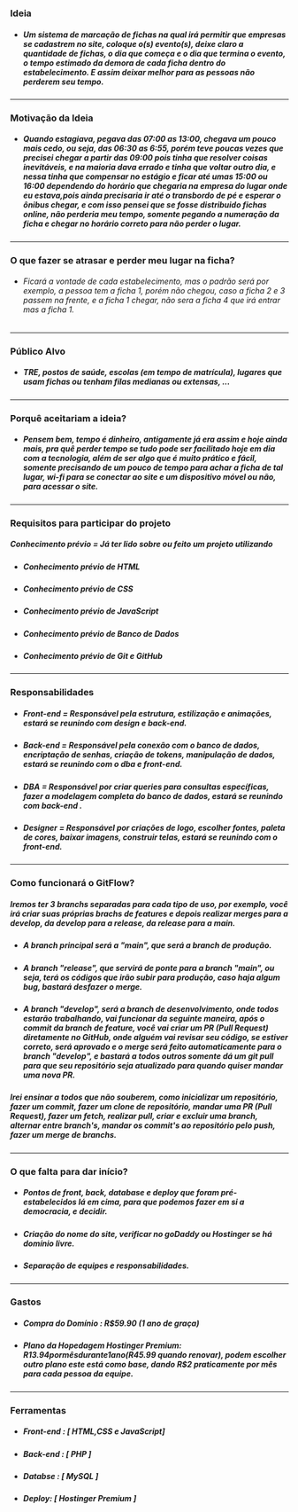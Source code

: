 ### Ideia
- ##### Um sistema de marcação de fichas na qual irá permitir que empresas se cadastrem no site, coloque o(s) evento(s), deixe claro a quantidade de fichas, o dia que começa e o dia que termina o evento, o tempo estimado da demora de cada ficha dentro do estabelecimento. E assim deixar melhor para as pessoas não perderem seu tempo.

-----------------------

### Motivação da Ideia
- ##### Quando estagiava, pegava das 07:00 as 13:00, chegava um pouco mais cedo, ou seja, das 06:30 as 6:55, porém teve poucas vezes que precisei chegar a partir das 09:00 pois tinha que resolver coisas inevitáveis, e na maioria dava errado e tinha que voltar outro dia, e nessa tinha que compensar no estágio e ficar até umas 15:00 ou 16:00 dependendo do horário que chegaria na empresa do lugar onde eu estava,pois ainda precisaria ir até o transbordo de pé e esperar o ônibus chegar, e com isso pensei que se fosse distribuido fichas online, não perderia meu tempo, somente pegando a numeração da ficha e chegar no horário correto para não perder o lugar.

-----------------------

### O que fazer se atrasar e perder meu lugar na ficha?
- ###### Ficará a vontade de cada estabelecimento, mas o padrão será por exemplo, a pessoa tem a ficha 1, porém não chegou, caso a ficha 2 e 3 passem na frente, e a ficha 1 chegar, não sera a ficha 4 que irá entrar mas a ficha 1.

-----------------------

### Público Alvo
- ##### TRE, postos de saúde, escolas (em tempo de matrícula), lugares que usam fichas ou tenham filas medianas ou extensas, ...

-----------------------

### Porquê aceitariam a ideia?
- ##### Pensem bem, tempo é dinheiro, antigamente já era assim e hoje ainda mais, pra quê perder tempo se tudo pode ser facilitado hoje em dia com a tecnologia, além de ser algo que é muito prático e fácil, somente precisando de um pouco de tempo para achar a ficha de tal lugar, wi-fi para se conectar ao site e um dispositivo móvel ou não, para acessar o site.

-----------------------


### Requisitos para participar do projeto
##### Conhecimento prévio = Já ter lido sobre ou feito um projeto utilizando
- ##### Conhecimento prévio de HTML
- ##### Conhecimento prévio de CSS
- ##### Conhecimento prévio de JavaScript
- ##### Conhecimento prévio de Banco de Dados
- ##### Conhecimento prévio de Git e GitHub

---------------------

### Responsabilidades
- ##### Front-end = Responsável pela estrutura, estilização e animações, estará se reunindo com design e back-end.
- ##### Back-end = Responsável pela conexão com o banco de dados, encriptação de senhas, criação de tokens, manipulação de dados, estará se reunindo com o dba e front-end.
- ##### DBA = Responsável por criar queries para consultas específicas, fazer a modelagem completa do banco de dados, estará se reunindo com back-end .
- ##### Designer = Responsável por criações de logo, escolher fontes, paleta de cores, baixar imagens, construir telas, estará se reunindo com o front-end.

---------------------

### Como funcionará o GitFlow?
##### Iremos ter 3 branchs separadas para cada tipo de uso, por exemplo, você irá criar suas próprias brachs de features e depois realizar merges para a develop, da develop para a release, da release para a main.
- ##### A branch principal será a "main", que será a branch de produção.
- ##### A branch "release", que servirá de ponte para a branch "main", ou seja, terá os códigos que irão subir para produção, caso haja algum bug, bastará desfazer o merge.
- ##### A branch "develop", será a branch de desenvolvimento, onde todos estarão trabalhando, vai funcionar da seguinte maneira, após o commit da branch de feature, você vai criar um PR (Pull Request) diretamente no GitHub, onde alguém vai revisar seu código, se estiver correto, será aprovado e o merge será feito automaticamente para o branch "develop", e bastará a todos outros somente dá um git pull para que seu repositório seja atualizado para quando quiser mandar uma nova PR.
##### Irei ensinar a todos que não souberem, como inicializar um repositório, fazer um commit, fazer um clone de repositório, mandar uma PR (Pull Request), fazer um fetch, realizar pull, criar e excluir uma branch, alternar entre branch's, mandar os commit's ao repositório pelo push, fazer um merge de branchs.

---------------------

### O que falta para dar início?
- ##### Pontos de front, back, database e deploy que foram pré-estabelecidos lá em cima, para que podemos fazer em si a democracia, e decidir.
- ##### Criação do nome do site, verificar no goDaddy ou Hostinger se há domínio livre.
- ##### Separação de equipes e responsabilidades.

-----------------------

### Gastos
- ##### Compra do Domínio : R$59.90 (1 ano de graça)
- ##### Plano da Hopedagem Hostinger Premium: R$13.94 por mês durante 1 ano ( R$45.99 quando renovar), podem escolher outro plano este está como base, dando R$2 praticamente por mês para cada pessoa da equipe.

-----------------------

### Ferramentas
- ##### Front-end : [ HTML,CSS e JavaScript]
- ##### Back-end : [ PHP ]
- ##### Databse : [ MySQL ]
- ##### Deploy: [ Hostinger Premium ]
